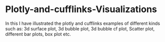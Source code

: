 # Plotly-and-cufflinks-Visualizations
In this I have illustrated the plotly and cufflinks examples of different kinds such as: 3d surface plot, 3d bubble plot, 3d bubble cf plot, Scatter plot,  different bar plots, box plot etc.
